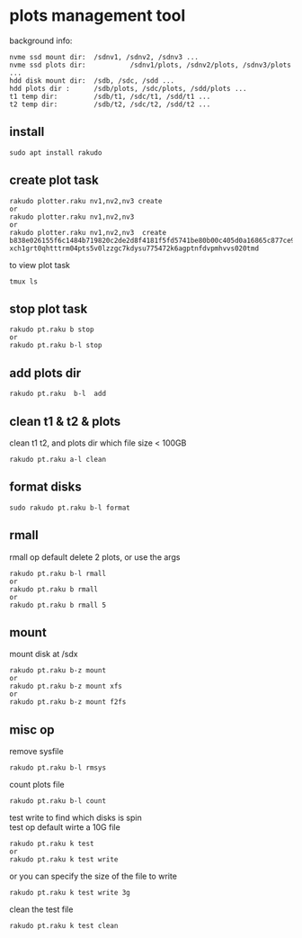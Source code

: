 # plots management tool

background info: 
```
nvme ssd mount dir:  /sdnv1, /sdnv2, /sdnv3 ...     
nvme ssd plots dir:           /sdnv1/plots, /sdnv2/plots, /sdnv3/plots ...   
hdd disk mount dir:  /sdb, /sdc, /sdd ...   
hdd plots dir :      /sdb/plots, /sdc/plots, /sdd/plots ...    
t1 temp dir:         /sdb/t1, /sdc/t1, /sdd/t1 ...   
t2 temp dir:         /sdb/t2, /sdc/t2, /sdd/t2 ...   
```

## install
```
sudo apt install rakudo
```

## create plot task
```
rakudo plotter.raku nv1,nv2,nv3 create
or 
rakudo plotter.raku nv1,nv2,nv3
or 
rakudo plotter.raku nv1,nv2,nv3  create b838e026155f6c1484b719820c2de2d8f4181f5fd5741be80b00c405d0a16865c877ce9f6e47a306dc6225cc6f3cefb5  xch1grt0qhtttrm04pts5v0lzzgc7kdysu775472k6agptnfdvpmhvvs020tmd
```

to view plot task
```
tmux ls  
```

## stop plot task
```
rakudo pt.raku b stop
or 
rakudo pt.raku b-l stop
```

## add plots dir
```
rakudo pt.raku  b-l  add
```

## clean t1 & t2 & plots
clean t1 t2, and plots dir which file size < 100GB
```
rakudo pt.raku a-l clean
```

## format disks
```
sudo rakudo pt.raku b-l format
```


## rmall
rmall op default delete 2 plots, or use the args
```
rakudo pt.raku b-l rmall
or
rakudo pt.raku b rmall
or 
rakudo pt.raku b rmall 5
```

## mount
mount disk at /sdx
```
rakudo pt.raku b-z mount
or
rakudo pt.raku b-z mount xfs
or
rakudo pt.raku b-z mount f2fs
```

## misc op
remove sysfile 
```
rakudo pt.raku b-l rmsys
```

count plots file  
```
rakudo pt.raku b-l count
```

test write to find which disks is spin   
test op default  wirte a 10G file   
```
rakudo pt.raku k test
or 
rakudo pt.raku k test write
```
or you can specify the size of the file to write
```
rakudo pt.raku k test write 3g
```

clean the test file
```
rakudo pt.raku k test clean
```



